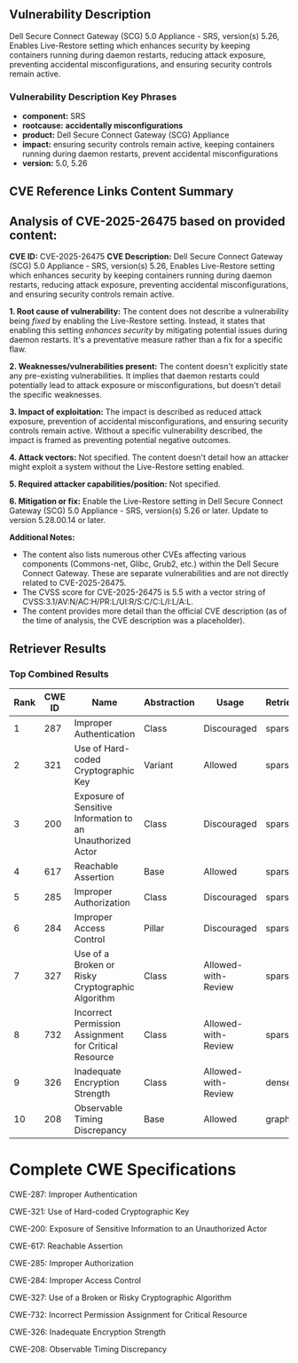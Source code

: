 ## Vulnerability Description
Dell Secure Connect Gateway (SCG) 5.0 Appliance - SRS, version(s) 5.26, Enables Live-Restore setting which enhances security by keeping containers running during daemon restarts, reducing attack exposure, preventing accidental misconfigurations, and ensuring security controls remain active.

### Vulnerability Description Key Phrases
- **component:** SRS
- **rootcause:** **accidentally misconfigurations**
- **product:** Dell Secure Connect Gateway (SCG) Appliance
- **impact:** ensuring security controls remain active, keeping containers running during daemon restarts, prevent accidental misconfigurations
- **version:** 5.0, 5.26

## CVE Reference Links Content Summary
## Analysis of CVE-2025-26475 based on provided content:

**CVE ID:** CVE-2025-26475
**CVE Description:** Dell Secure Connect Gateway (SCG) 5.0 Appliance - SRS, version(s) 5.26, Enables Live-Restore setting which enhances security by keeping containers running during daemon restarts, reducing attack exposure, preventing accidental misconfigurations, and ensuring security controls remain active.

**1. Root cause of vulnerability:**
The content does not describe a vulnerability being *fixed* by enabling the Live-Restore setting. Instead, it states that enabling this setting *enhances security* by mitigating potential issues during daemon restarts. It's a preventative measure rather than a fix for a specific flaw.

**2. Weaknesses/vulnerabilities present:**
The content doesn't explicitly state any pre-existing vulnerabilities. It implies that daemon restarts could potentially lead to attack exposure or misconfigurations, but doesn't detail the specific weaknesses.

**3. Impact of exploitation:**
The impact is described as reduced attack exposure, prevention of accidental misconfigurations, and ensuring security controls remain active.  Without a specific vulnerability described, the impact is framed as preventing potential negative outcomes.

**4. Attack vectors:**
Not specified. The content doesn't detail how an attacker might exploit a system without the Live-Restore setting enabled.

**5. Required attacker capabilities/position:**
Not specified.

**6. Mitigation or fix:**
Enable the Live-Restore setting in Dell Secure Connect Gateway (SCG) 5.0 Appliance - SRS, version(s) 5.26 or later. Update to version 5.28.00.14 or later.

**Additional Notes:**

*   The content also lists numerous other CVEs affecting various components (Commons-net, Glibc, Grub2, etc.) within the Dell Secure Connect Gateway. These are separate vulnerabilities and are not directly related to CVE-2025-26475.
*   The CVSS score for CVE-2025-26475 is 5.5 with a vector string of CVSS:3.1/AV:N/AC:H/PR:L/UI:R/S:C/C:L/I:L/A:L.
*   The content provides more detail than the official CVE description (as of the time of analysis, the CVE description was a placeholder).

## Retriever Results

### Top Combined Results

| Rank | CWE ID | Name | Abstraction | Usage  | Retrievers | Individual Scores |
|------|--------|------|-------------|-------|------------|-------------------|
| 1 | 287 | Improper Authentication | Class | Discouraged | sparse | 0.121 |
| 2 | 321 | Use of Hard-coded Cryptographic Key | Variant | Allowed | sparse | 0.114 |
| 3 | 200 | Exposure of Sensitive Information to an Unauthorized Actor | Class | Discouraged | sparse | 0.111 |
| 4 | 617 | Reachable Assertion | Base | Allowed | sparse | 0.107 |
| 5 | 285 | Improper Authorization | Class | Discouraged | sparse | 0.105 |
| 6 | 284 | Improper Access Control | Pillar | Discouraged | sparse | 0.102 |
| 7 | 327 | Use of a Broken or Risky Cryptographic Algorithm | Class | Allowed-with-Review | sparse | 0.101 |
| 8 | 732 | Incorrect Permission Assignment for Critical Resource | Class | Allowed-with-Review | sparse | 0.101 |
| 9 | 326 | Inadequate Encryption Strength | Class | Allowed-with-Review | dense | 0.428 |
| 10 | 208 | Observable Timing Discrepancy | Base | Allowed | graph | 0.003 |



# Complete CWE Specifications

CWE-287: Improper Authentication

CWE-321: Use of Hard-coded Cryptographic Key

CWE-200: Exposure of Sensitive Information to an Unauthorized Actor

CWE-617: Reachable Assertion

CWE-285: Improper Authorization

CWE-284: Improper Access Control

CWE-327: Use of a Broken or Risky Cryptographic Algorithm

CWE-732: Incorrect Permission Assignment for Critical Resource

CWE-326: Inadequate Encryption Strength

CWE-208: Observable Timing Discrepancy